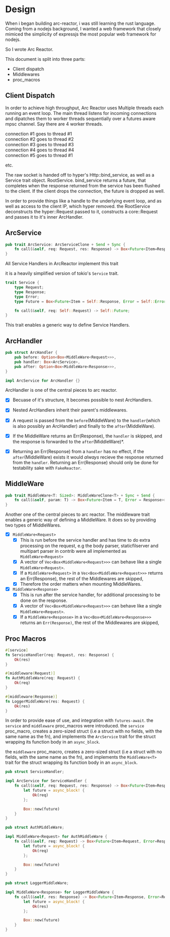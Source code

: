 # Design

When i began building arc-reactor, i was still learning the rust language.
Coming from a nodejs background, I wanted a web framework that closely mimiced the simplicity of expressjs
the most popular web framework for nodejs.

So I wrote Arc Reactor.

This document is split into three parts:

 - Client dispatch
 - Middlewares
 - proc_macros

## Client Dispatch
In order to achieve high throughput, Arc Reactor uses Multiple threads each running an event loop.
The main thread listens for incoming connections and dipatches them to worker threads sequentially over a futures aware mpsc channel.
Say there are 4 worker threads.

connection #1 goes to thread #1<br/>
connection #2 goes to thread #2<br/>
connection #3 goes to thread #3<br/>
connection #4 goes to thread #4<br/>
connection #5 goes to thread #1

etc.

The raw socket is handed off to hyper's Http::bind_service, as well as a Service trait object. RootService.
bind_service returns a future, that completes when the response returned from the service has been flushed to the client.
If the client drops the connection, the future is dropped as well.

In order to provide things like  a handle to the underlying event loop, and as well as access to the client IP, which hyper removed.
the RootService deconstructs the hyper::Request passed to it, constructs a core::Request and passes it to it's inner ArcHandler.

## ArcService
```rust
pub trait ArcService: ArcServiceClone + Send + Sync {
	fn call(&self, req: Request, res: Response) -> Box<Future<Item=Response, Error=Response>>;
}
```

All Service Handlers in ArcReactor implement this trait


it is a heavily simplified version of tokio's `Service` trait.

```rust
trait Service {
	type Request;
	type Response;
	type Error;
	type Future = Box<Future<Item = Self::Response, Error = Self::Error>>;

	fn call(&self, req: Self::Request) -> Self::Future;
}
```
This trait enables a generic way to define Service Handlers.


## ArcHandler
```rust
pub struct ArcHandler {
	pub before: Option<Box<MiddleWare<Request>>>,
	pub handler: Box<ArcService>,
	pub after: Option<Box<MiddleWare<Response>>>,
}

impl ArcService for ArcHandler {}
```
ArcHandler is one of the central pieces to arc reactor.

- [x] Becuase of it's structure, It becomes possible to nest ArcHandlers.
- [x] Nested ArcHandlers inherit their parent's middlewares.
- [x] A request is passed from the `before`(MiddleWare<Request>) to the `handler`(which is also possibly an ArcHandler) and finally to the `after`(MiddleWare<Response>).
- [x] If the MiddleWare<Request> returns an Err(Response), the `handler` is skipped, and the response is forwarded to the `after`(MiddleWare<Response>)*.
- [x] Returning an Err(Response) from a `handler` has no effect, if the `after`(MiddleWare<Response>) exists it would *always* recieve the response returned from the `handler`. Returning an Err(Response) should only be done for testability sake with `FakeReactor`.


## MiddleWare
```rust
pub trait MiddleWare<T: Sized>: MiddleWareClone<T> + Sync + Send {
	fn call(&self, param: T) -> Box<Future<Item = T, Error = Response>>;
}
```
Another one of the central pieces to arc reactor. The middleware trait enables a generic way of defining a MiddleWare.
It does so by providing two types of MiddleWares.

 - [x] `MiddleWare<Request>`
	- [x] This is run before the service handler and has time to do extra processing on the request, e.g the body parser, staticfilserver and multipart parser in contrib were all implemented as `MiddleWare<Request>`
	- [x] A vector of `Vec<Box<MiddleWare<Request>>>` can behave like a single `MiddleWare<Request>`.
	- [x] If a `MiddleWare<Request>` in a `Vec<Box<MiddleWare<Request>>>` returns an Err(Response), the rest of the Middlewares are skipped,
	- [x] Therefore the order matters when mounting MiddleWares.
 - [x] `MiddleWare<Response>`
	- [x] This is run after the service handler, for additional processing to be done on the response.
	- [x] A vector of `Vec<Box<MiddleWare<Request>>>` can behave like a single `MiddleWare<Request>`.
	- [x] If a `MiddleWare<Response>` in a `Vec<Box<MiddleWare<Response>>>` returns an `Err(Response)`, the rest of the Middlewares are skipped,

## Proc Macros
```rust
#[service]
fn ServiceHandler(req: Request, res: Response) {
	Ok(res)
}

#[middleware(Request)]
fn AuthMiddleWare(req: Request) {
	Ok(req)
}

#[middleware(Response)]
fn LoggerMiddleWare(res: Request) {
	Ok(res)
}
```

In order to provide ease of use, and integration with `futures-await`. the `service` and `middleware` proc_macros were introduced.
the `service` proc_macro, creates a zero-sized struct (i.e a struct with no fields, with the same name as the fn), and implements the `ArcService` trait for the struct wrapping its function body in an `async_block`.

the `middleware` proc_macro, creates a zero-sized struct (i.e a struct with no fields, with the same name as the fn), and implements the `MiddleWare<T>` trait for the struct wrapping its function body in an `async_block`.

```rust
pub struct ServiceHandler;

impl ArcService for ServiceHandler {
	fn call(&self, req: Request, res: Response) -> Box<Future<Item=Response, Error=Response> {
		let future = async_block! {
			Ok(req)
		};

		Box::new(future)
	}
}

pub struct AuthMiddleWare;

impl MiddleWare<Request> for AuthMiddleWare {
	fn call(&self, req: Request) -> Box<Future<Item=Request, Error=Response> {
		let future = async_block! {
			Ok(req)
		};

		Box::new(future)
	}
}

pub struct LoggerMiddleWare;

impl MiddleWare<Response> for LoggerMiddleWare {
	fn call(&self, res: Response) -> Box<Future<Item=Response, Error=Response> {
		let future = async_block! {
			Ok(res)
		};

		Box::new(future)
	}
}
```
                       